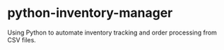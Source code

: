 # python-inventory-manager
Using Python to automate inventory tracking and order processing from CSV files.
